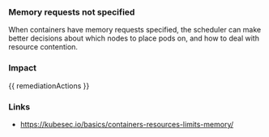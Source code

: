
### Memory requests not specified
When containers have memory requests specified, the scheduler can make better decisions about which nodes to place pods on, and how to deal with resource contention.

### Impact
<!-- Add Impact here -->

<!-- DO NOT CHANGE -->
{{ remediationActions }}

### Links
- https://kubesec.io/basics/containers-resources-limits-memory/

